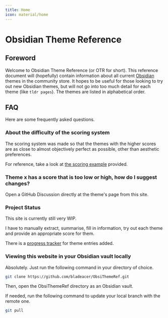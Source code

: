 ```yaml
---
title: Home
icon: material/home
---
```


# Obsidian Theme Reference
## Foreword
Welcome to Obsidian Theme Reference (or OTR for short). This reference document will (hopefully) contain information about all current [Obsidian](https://obsidian.md) themes in the community store. It hopes to be useful for those looking to try out new Obsidian themes, but will not go into too much detail for each theme (like `tldr pages`). The themes are listed in alphabetical order.

## FAQ
Here are some frequently asked questions.

### About the difficulty of the scoring system
The scoring system was made so that the themes with the higher scores are as close to almost objectively perfect as possible, other than aesthetic preferences.

For reference, take a look at [the scoring example](./scoring-system/index.md#scoring-example) provided.

### Theme x has a score that is too low or high, how do I suggest changes?
Open a GitHub Discussion directly at the theme's page from this site.

### Project Status
This site is currently still very WIP.

I have to manually extract, summarise, fill in information, try out each theme and provide an appropriate score for them.

There is a [progress tracker](./themes/index.md#progress-tracker) for theme entries added.

### Viewing this website in your Obsidian vault locally
Absolutely. Just run the following command in your directory of choice.
```sh
git clone https://github.com/bladeacer/ObsiThemeRef.git 
```

Then, open the ObsiThemeRef directory as an Obsidian vault.

If needed, run the following command to update your local branch with the remote one.
```sh
git pull
```